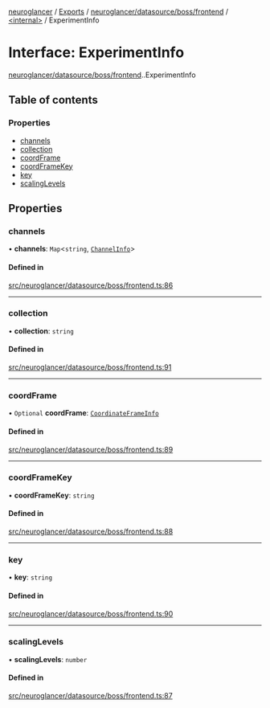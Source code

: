 [neuroglancer](../README.md) / [Exports](../modules.md) / [neuroglancer/datasource/boss/frontend](../modules/neuroglancer_datasource_boss_frontend.md) / [<internal\>](../modules/neuroglancer_datasource_boss_frontend._internal_.md) / ExperimentInfo

# Interface: ExperimentInfo

[neuroglancer/datasource/boss/frontend](../modules/neuroglancer_datasource_boss_frontend.md).[<internal>](../modules/neuroglancer_datasource_boss_frontend._internal_.md).ExperimentInfo

## Table of contents

### Properties

- [channels](neuroglancer_datasource_boss_frontend._internal_.ExperimentInfo.md#channels)
- [collection](neuroglancer_datasource_boss_frontend._internal_.ExperimentInfo.md#collection)
- [coordFrame](neuroglancer_datasource_boss_frontend._internal_.ExperimentInfo.md#coordframe)
- [coordFrameKey](neuroglancer_datasource_boss_frontend._internal_.ExperimentInfo.md#coordframekey)
- [key](neuroglancer_datasource_boss_frontend._internal_.ExperimentInfo.md#key)
- [scalingLevels](neuroglancer_datasource_boss_frontend._internal_.ExperimentInfo.md#scalinglevels)

## Properties

### channels

• **channels**: `Map`<`string`, [`ChannelInfo`](neuroglancer_datasource_boss_frontend._internal_.ChannelInfo.md)\>

#### Defined in

[src/neuroglancer/datasource/boss/frontend.ts:86](https://github.com/ActiveBrainAtlas2/neuroglancer/blob/034b457d/src/neuroglancer/datasource/boss/frontend.ts#L86)

___

### collection

• **collection**: `string`

#### Defined in

[src/neuroglancer/datasource/boss/frontend.ts:91](https://github.com/ActiveBrainAtlas2/neuroglancer/blob/034b457d/src/neuroglancer/datasource/boss/frontend.ts#L91)

___

### coordFrame

• `Optional` **coordFrame**: [`CoordinateFrameInfo`](neuroglancer_datasource_boss_frontend._internal_.CoordinateFrameInfo.md)

#### Defined in

[src/neuroglancer/datasource/boss/frontend.ts:89](https://github.com/ActiveBrainAtlas2/neuroglancer/blob/034b457d/src/neuroglancer/datasource/boss/frontend.ts#L89)

___

### coordFrameKey

• **coordFrameKey**: `string`

#### Defined in

[src/neuroglancer/datasource/boss/frontend.ts:88](https://github.com/ActiveBrainAtlas2/neuroglancer/blob/034b457d/src/neuroglancer/datasource/boss/frontend.ts#L88)

___

### key

• **key**: `string`

#### Defined in

[src/neuroglancer/datasource/boss/frontend.ts:90](https://github.com/ActiveBrainAtlas2/neuroglancer/blob/034b457d/src/neuroglancer/datasource/boss/frontend.ts#L90)

___

### scalingLevels

• **scalingLevels**: `number`

#### Defined in

[src/neuroglancer/datasource/boss/frontend.ts:87](https://github.com/ActiveBrainAtlas2/neuroglancer/blob/034b457d/src/neuroglancer/datasource/boss/frontend.ts#L87)
